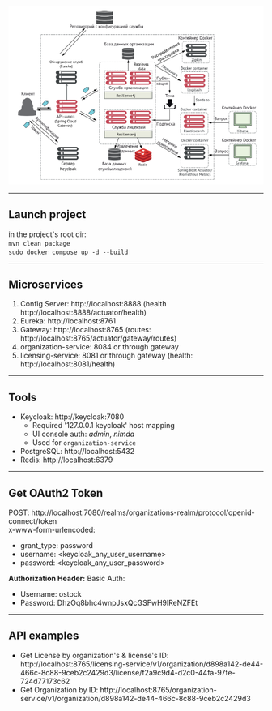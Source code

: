 ![schema](schema.png "Title")
___
**Launch project**
-
in the project's root dir:\
`mvn clean package`\
`sudo docker compose up -d --build`
___
**Microservices**
-
1. Config Server: http://localhost:8888 (health http://localhost:8888/actuator/health)
2. Eureka: http://localhost:8761
3. Gateway: http://localhost:8765 (routes: http://localhost:8765/actuator/gateway/routes)
5. organization-service: 8084 or through gateway
6. licensing-service: 8081 or through gateway (health: http://localhost:8081/health)

___
**Tools**
-
 - Keycloak: http://keycloak:7080
   - Required '127.0.0.1 keycloak' host mapping 
   - UI console auth: _admin_, _nimda_ 
   - Used for `organization-service`
 - PostgreSQL: http://localhost:5432
 - Redis: http://localhost:6379
___
**Get OAuth2 Token**
 -
POST: http://localhost:7080/realms/organizations-realm/protocol/openid-connect/token \
x-www-form-urlencoded:
 - grant_type: password
 - username: <keycloak_any_user_username>
 - password: <keycloak_any_user_password>

**Authorization Header:** Basic Auth:
 - Username: ostock
 - Password: DhzOq8bhc4wnpJsxQcGSFwH9lReNZFEt
___
API examples
-
 - Get License by organization's & license's ID: http://localhost:8765/licensing-service/v1/organization/d898a142-de44-466c-8c88-9ceb2c2429d3/license/f2a9c9d4-d2c0-44fa-97fe-724d77173c62
 - Get Organization by ID: http://localhost:8765/organization-service/v1/organization/d898a142-de44-466c-8c88-9ceb2c2429d3